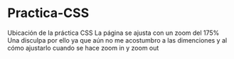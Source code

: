 # Practica-CSS
Ubicación de la práctica CSS
La página se ajusta con un zoom del 175%
Una disculpa por ello ya que aún no me acostumbro a las dimenciones y al cómo ajustarlo cuando se hace zoom in y zoom out

